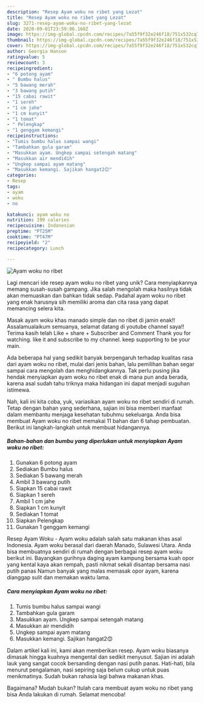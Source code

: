 ```yaml
---
description: "Resep Ayam woku no ribet yang Lezat"
title: "Resep Ayam woku no ribet yang Lezat"
slug: 3271-resep-ayam-woku-no-ribet-yang-lezat
date: 2020-09-01T23:59:06.168Z
image: https://img-global.cpcdn.com/recipes/7a55f9f32e246f18/751x532cq70/ayam-woku-no-ribet-foto-resep-utama.jpg
thumbnail: https://img-global.cpcdn.com/recipes/7a55f9f32e246f18/751x532cq70/ayam-woku-no-ribet-foto-resep-utama.jpg
cover: https://img-global.cpcdn.com/recipes/7a55f9f32e246f18/751x532cq70/ayam-woku-no-ribet-foto-resep-utama.jpg
author: Georgia Hanson
ratingvalue: 5
reviewcount: 3
recipeingredient:
- "6 potong ayam"
- " Bumbu halus"
- "5 bawang merah"
- "3 bawang putih"
- "15 cabai rawit"
- "1 sereh"
- "1 cm jahe"
- "1 cm kunyit"
- "1 tomat"
- " Pelengkap"
- "1 genggam kemangi"
recipeinstructions:
- "Tumis bumbu halus sampai wangi"
- "Tambahkan gula garam"
- "Masukkan ayam. Ungkep sampai setengah matang"
- "Masukkan air mendidih"
- "Ungkep sampai ayam matang"
- "Masukkan kemangi. Sajikan hangat2😊"
categories:
- Resep
tags:
- ayam
- woku
- no

katakunci: ayam woku no 
nutrition: 199 calories
recipecuisine: Indonesian
preptime: "PT25M"
cooktime: "PT47M"
recipeyield: "2"
recipecategory: Lunch

---
```



![Ayam woku no ribet](https://img-global.cpcdn.com/recipes/7a55f9f32e246f18/751x532cq70/ayam-woku-no-ribet-foto-resep-utama.jpg)

Lagi mencari ide resep ayam woku no ribet yang unik? Cara menyiapkannya memang susah-susah gampang. Jika salah mengolah maka hasilnya tidak akan memuaskan dan bahkan tidak sedap. Padahal ayam woku no ribet yang enak harusnya sih memiliki aroma dan cita rasa yang dapat memancing selera kita.

Masak ayam woku khas manado simple dan no ribet di jamin enak!! Assalamualaikum semuanya, selamat datang di youtube channel saya!! Terima kasih telah Like + share + Subscriber and Comment Thank you for watching. like it and subscribe to my channel. keep supporting to be your main.

Ada beberapa hal yang sedikit banyak berpengaruh terhadap kualitas rasa dari ayam woku no ribet, mulai dari jenis bahan, lalu pemilihan bahan segar sampai cara mengolah dan menghidangkannya. Tak perlu pusing jika hendak menyiapkan ayam woku no ribet enak di mana pun anda berada, karena asal sudah tahu triknya maka hidangan ini dapat menjadi suguhan istimewa.


Nah, kali ini kita coba, yuk, variasikan ayam woku no ribet sendiri di rumah. Tetap dengan bahan yang sederhana, sajian ini bisa memberi manfaat dalam membantu menjaga kesehatan tubuhmu sekeluarga. Anda bisa membuat Ayam woku no ribet memakai 11 bahan dan 6 tahap pembuatan. Berikut ini langkah-langkah untuk membuat hidangannya.

<!--inarticleads1-->

##### Bahan-bahan dan bumbu yang diperlukan untuk menyiapkan Ayam woku no ribet:

1. Gunakan 6 potong ayam
1. Sediakan  Bumbu halus
1. Sediakan 5 bawang merah
1. Ambil 3 bawang putih
1. Siapkan 15 cabai rawit
1. Siapkan 1 sereh
1. Ambil 1 cm jahe
1. Siapkan 1 cm kunyit
1. Sediakan 1 tomat
1. Siapkan  Pelengkap
1. Gunakan 1 genggam kemangi


Resep Ayam Woku - Ayam woku adalah salah satu makanan khas asal Indonesia. Ayam woku berasal dari daerah Manado, Sulawesi Utara. Anda bisa membuatnya sendiri di rumah dengan berbagai resep ayam woku berikut ini. Bayangkan gurihnya daging ayam kampung bersama kuah opor yang kental kaya akan rempah, pasti nikmat sekali disantap bersama nasi putih panas Namun banyak yang malas memasak opor ayam, karena dianggap sulit dan memakan waktu lama. 

<!--inarticleads2-->

##### Cara menyiapkan Ayam woku no ribet:

1. Tumis bumbu halus sampai wangi
1. Tambahkan gula garam
1. Masukkan ayam. Ungkep sampai setengah matang
1. Masukkan air mendidih
1. Ungkep sampai ayam matang
1. Masukkan kemangi. Sajikan hangat2😊


Dalam artikel kali ini, kami akan memberikan resep. Ayam woku biasanya dimasak hingga kuahnya mengental dan sedikit menyusut. Sajian ini adalah lauk yang sangat cocok bersanding dengan nasi putih panas. Hati-hati, bila menurut pengalaman, nasi sepiring saja belum cukup untuk puas menikmatinya. Sudah bukan rahasia lagi bahwa makanan khas. 

Bagaimana? Mudah bukan? Itulah cara membuat ayam woku no ribet yang bisa Anda lakukan di rumah. Selamat mencoba!
